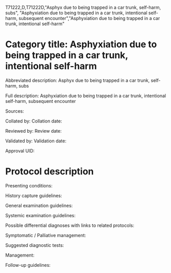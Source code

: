 T71222,D,T71222D,"Asphyx due to being trapped in a car trunk, self-harm, subs", "Asphyxiation due to being trapped in a car trunk, intentional self-harm, subsequent encounter","Asphyxiation due to being trapped in a car trunk, intentional self-harm"
# Category title: Asphyxiation due to being trapped in a car trunk, intentional self-harm

Abbreviated description: Asphyx due to being trapped in a car trunk, self-harm, subs

Full description: Asphyxiation due to being trapped in a car trunk, intentional self-harm, subsequent encounter

Sources:

Collated by:
Collation date:

Reviewed by:
Review date:

Validated by:
Validation date:

Approval UID:

# Protocol description

Presenting conditions:

History capture guidelines:

General examination guidelines:

Systemic examination guidelines:

Possible differential diagnoses with links to related protocols:

Symptomatic / Palliative management:

Suggested diagnostic tests:

Management:

Follow-up guidelines:
